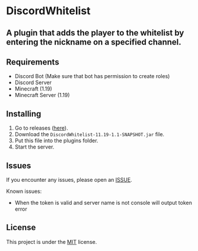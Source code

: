 # DiscordWhitelist

## A plugin that adds the player to the whitelist by entering the nickname on a specified channel.

## Requirements
- Discord Bot (Make sure that bot has permission to create roles)
- Discord Server
- Minecraft (1.19)
- Minecraft Server (1.19)

## Installing

1. Go to releases ([here](https://github.com/Zielin0/DiscordWhitelist/releases)).
2. Download the `DiscordWhitelist-11.19-1.1-SNAPSHOT.jar` file.
3. Put this file into the plugins folder.
4. Start the server.

## Issues

If you encounter any issues, please open an [ISSUE](https://github.com/Zielin0/DiscordWhitelist/issues).

Known issues:

- When the token is valid and server name is not console will output token error

## License

This project is under the [MIT](./LICENSE) license.
